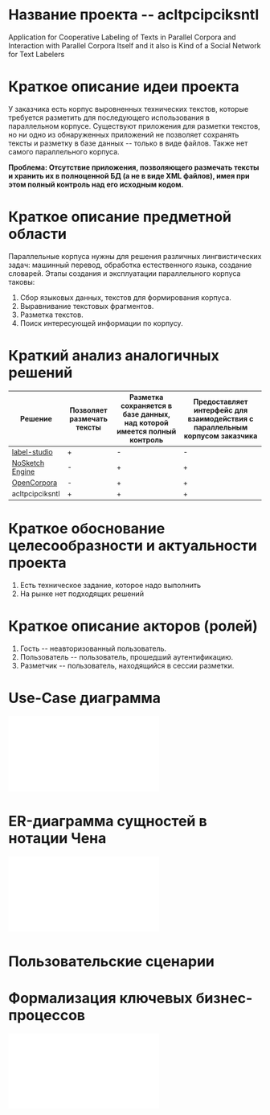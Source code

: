 <!-- # Название проекта -->

# Название проекта -- acltpcipciksntl

Application for Cooperative Labeling of Texts in Parallel Corpora and Interaction with Parallel Corpora Itself and it also is Kind of a Social Network for Text Labelers

<!-- АРМ разметчика параллельного корпуса технических текстов. -->

# Краткое описание идеи проекта
<!-- 1 абзац, 3 предложения -->

У заказчика есть корпус выровненных технических текстов, которые требуется разметить для последующего использования в параллельном корпусе.
Существуют приложения для разметки текстов, но ни одно из обнаруженных приложений не позволяет сохранять тексты и разметку в базе данных -- только в виде файлов.
Также нет самого параллельного корпуса.

**Проблема: Отсутствие приложения, позволяющего размечать тексты и хранить их в полноценной БД (а не в виде XML файлов), имея при этом полный контроль над его исходным кодом.**

# Краткое описание предметной области
<!-- 1 абзац -->

Параллельные корпуса нужны для решения различных лингвистических задач: машинный перевод, обработка естественного языка, создание словарей.
Этапы создания и эксплуатации параллельного корпуса таковы:
1. Сбор языковых данных, текстов для формирования корпуса.
2. Выравнивание текстовых фрагментов.
3. Разметка текстов.
4. Поиск интересующей информации по корпусу.

# Краткий анализ аналогичных решений
<!-- 1 таблица, 3 критерия -->

| Решение | Позволяет размечать тексты | Разметка сохраняется в базе данных, над которой имеется полный контроль | Предоставляет интерфейс для взаимодействия с параллельным корпусом заказчика |
| - | - | - | - |
| [label-studio](https://labelstud.io/) | + | - | - |
| [NoSketch Engine](https://nlp.fi.muni.cz/trac/noske) | - | + | + |
| [OpenCorpora](https://opencorpora.org/) | - | + | + |
| acltpcipciksntl | + | + | + |

# Краткое обоснование целесообразности и актуальности проекта
<!-- 1 абзац -->

1. Есть техническое задание, которое надо выполнить
2. На рынке нет подходящих решений

# Краткое описание акторов (ролей)

1. Гость -- неавторизованный пользователь.
2. Пользователь -- пользователь, прошедший аутентификацию.
3. Разметчик -- пользователь, находящийся в сессии разметки.

# Use-Case диаграмма
![](diag/use-case.pdf)

# ER-диаграмма сущностей в нотации Чена
![](diag/chen-erd.pdf)

# Пользовательские сценарии
<!-- не менее 3 типовых сценариев, в текстовом виде, расписанных по шагам, для разных акторов -->

<!-- TODO -->

# Формализация ключевых бизнес-процессов
<!-- либо один основной комплексный бизнес процесс, либо 3-4 декомпозированных, небольших, используя BPMN-нотацию -->
![](diag/auth-bpmn.pdf)
